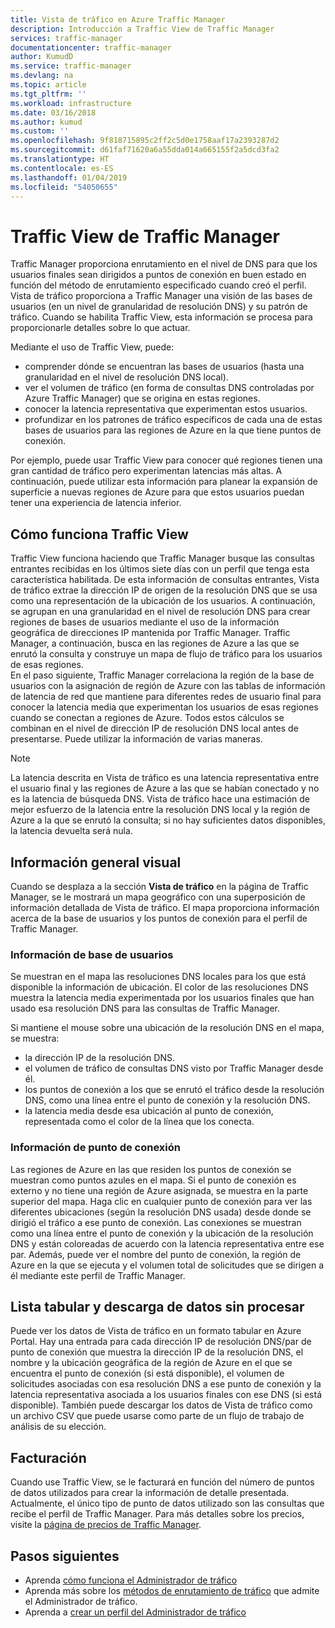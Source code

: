 ```yaml
---
title: Vista de tráfico en Azure Traffic Manager
description: Introducción a Traffic View de Traffic Manager
services: traffic-manager
documentationcenter: traffic-manager
author: KumudD
ms.service: traffic-manager
ms.devlang: na
ms.topic: article
ms.tgt_pltfrm: ''
ms.workload: infrastructure
ms.date: 03/16/2018
ms.author: kumud
ms.custom: ''
ms.openlocfilehash: 9f818715895c2ff2c5d0e1758aaf17a2393287d2
ms.sourcegitcommit: d61faf71620a6a55dda014a665155f2a5dcd3fa2
ms.translationtype: HT
ms.contentlocale: es-ES
ms.lasthandoff: 01/04/2019
ms.locfileid: "54050655"
---
```

# <a name="traffic-manager-traffic-view"></a>Traffic View de Traffic Manager

Traffic Manager proporciona enrutamiento en el nivel de DNS para que los usuarios finales sean dirigidos a puntos de conexión en buen estado en función del método de enrutamiento especificado cuando creó el perfil. Vista de tráfico proporciona a Traffic Manager una visión de las bases de usuarios (en un nivel de granularidad de resolución DNS) y su patrón de tráfico. Cuando se habilita Traffic View, esta información se procesa para proporcionarle detalles sobre lo que actuar. 

Mediante el uso de Traffic View, puede:
- comprender dónde se encuentran las bases de usuarios (hasta una granularidad en el nivel de resolución DNS local).
- ver el volumen de tráfico (en forma de consultas DNS controladas por Azure Traffic Manager) que se origina en estas regiones.
- conocer la latencia representativa que experimentan estos usuarios.
- profundizar en los patrones de tráfico específicos de cada una de estas bases de usuarios para las regiones de Azure en la que tiene puntos de conexión. 

Por ejemplo, puede usar Traffic View para conocer qué regiones tienen una gran cantidad de tráfico pero experimentan latencias más altas. A continuación, puede utilizar esta información para planear la expansión de superficie a nuevas regiones de Azure para que estos usuarios puedan tener una experiencia de latencia inferior.

## <a name="how-traffic-view-works"></a>Cómo funciona Traffic View

Traffic View funciona haciendo que Traffic Manager busque las consultas entrantes recibidas en los últimos siete días con un perfil que tenga esta característica habilitada. De esta información de consultas entrantes, Vista de tráfico extrae la dirección IP de origen de la resolución DNS que se usa como una representación de la ubicación de los usuarios. A continuación, se agrupan en una granularidad en el nivel de resolución DNS para crear regiones de bases de usuarios mediante el uso de la información geográfica de direcciones IP mantenida por Traffic Manager. Traffic Manager, a continuación, busca en las regiones de Azure a las que se enrutó la consulta y construye un mapa de flujo de tráfico para los usuarios de esas regiones.  
En el paso siguiente, Traffic Manager correlaciona la región de la base de usuarios con la asignación de región de Azure con las tablas de información de latencia de red que mantiene para diferentes redes de usuario final para conocer la latencia media que experimentan los usuarios de esas regiones cuando se conectan a regiones de Azure. Todos estos cálculos se combinan en el nivel de dirección IP de resolución DNS local antes de presentarse. Puede utilizar la información de varias maneras.

>[!NOTE]
>La latencia descrita en Vista de tráfico es una latencia representativa entre el usuario final y las regiones de Azure a las que se habían conectado y no es la latencia de búsqueda DNS. Vista de tráfico hace una estimación de mejor esfuerzo de la latencia entre la resolución DNS local y la región de Azure a la que se enrutó la consulta; si no hay suficientes datos disponibles, la latencia devuelta será nula. 

## <a name="visual-overview"></a>Información general visual

Cuando se desplaza a la sección **Vista de tráfico** en la página de Traffic Manager, se le mostrará un mapa geográfico con una superposición de información detallada de Vista de tráfico. El mapa proporciona información acerca de la base de usuarios y los puntos de conexión para el perfil de Traffic Manager.

### <a name="user-base-information"></a>Información de base de usuarios

Se muestran en el mapa las resoluciones DNS locales para los que está disponible la información de ubicación. El color de las resoluciones DNS muestra la latencia media experimentada por los usuarios finales que han usado esa resolución DNS para las consultas de Traffic Manager.

Si mantiene el mouse sobre una ubicación de la resolución DNS en el mapa, se muestra:
- la dirección IP de la resolución DNS.
- el volumen de tráfico de consultas DNS visto por Traffic Manager desde él.
- los puntos de conexión a los que se enrutó el tráfico desde la resolución DNS, como una línea entre el punto de conexión y la resolución DNS. 
- la latencia media desde esa ubicación al punto de conexión, representada como el color de la línea que los conecta.

### <a name="endpoint-information"></a>Información de punto de conexión

Las regiones de Azure en las que residen los puntos de conexión se muestran como puntos azules en el mapa. Si el punto de conexión es externo y no tiene una región de Azure asignada, se muestra en la parte superior del mapa. Haga clic en cualquier punto de conexión para ver las diferentes ubicaciones (según la resolución DNS usada) desde donde se dirigió el tráfico a ese punto de conexión. Las conexiones se muestran como una línea entre el punto de conexión y la ubicación de la resolución DNS y están coloreadas de acuerdo con la latencia representativa entre ese par. Además, puede ver el nombre del punto de conexión, la región de Azure en la que se ejecuta y el volumen total de solicitudes que se dirigen a él mediante este perfil de Traffic Manager.


## <a name="tabular-listing-and-raw-data-download"></a>Lista tabular y descarga de datos sin procesar

Puede ver los datos de Vista de tráfico en un formato tabular en Azure Portal. Hay una entrada para cada dirección IP de resolución DNS/par de punto de conexión que muestra la dirección IP de la resolución DNS, el nombre y la ubicación geográfica de la región de Azure en el que se encuentra el punto de conexión (si está disponible), el volumen de solicitudes asociadas con esa resolución DNS a ese punto de conexión y la latencia representativa asociada a los usuarios finales con ese DNS (si está disponible). También puede descargar los datos de Vista de tráfico como un archivo CSV que puede usarse como parte de un flujo de trabajo de análisis de su elección.

## <a name="billing"></a>Facturación

Cuando use Traffic View, se le facturará en función del número de puntos de datos utilizados para crear la información de detalle presentada. Actualmente, el único tipo de punto de datos utilizado son las consultas que recibe el perfil de Traffic Manager. Para más detalles sobre los precios, visite la [página de precios de Traffic Manager](https://azure.microsoft.com/pricing/details/traffic-manager/).


## <a name="next-steps"></a>Pasos siguientes

- Aprenda [cómo funciona el Administrador de tráfico](traffic-manager-overview.md)
- Aprenda más sobre los [métodos de enrutamiento de tráfico](traffic-manager-routing-methods.md) que admite el Administrador de tráfico.
- Aprenda a [crear un perfil del Administrador de tráfico](traffic-manager-create-profile.md)

